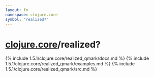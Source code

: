 ```yaml
---
layout: fn
namespace: clojure.core
symbol: "realized?"
---
```


# [clojure.core](../)/realized?

{% include 1.5.1/clojure.core/realized_qmark/docs.md %}
{% include 1.5.1/clojure.core/realized_qmark/examples.md %}
{% include 1.5.1/clojure.core/realized_qmark/src.md %}

